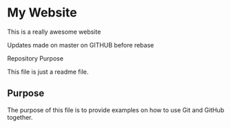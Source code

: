 # My Website

This is a really awesome website

Updates made on master on GITHUB before rebase

 Repository Purpose 

This file is just a readme file.

## Purpose

The purpose of this file is to provide examples
on how to use Git and GitHub together.
